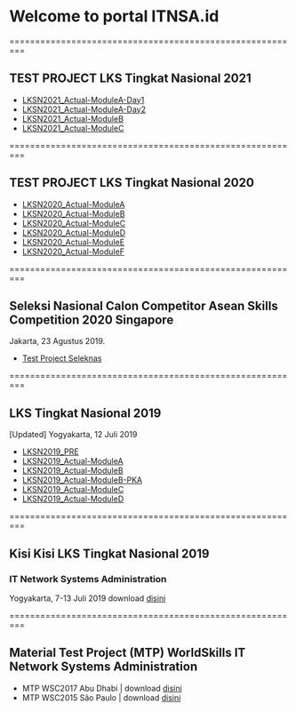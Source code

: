 # Welcome to portal ITNSA.id
=========================================================
## TEST PROJECT LKS Tingkat Nasional 2021
- [LKSN2021_Actual-ModuleA-Day1](https://github.com/itnsaid/lksn2021/blob/main/LKSN2021_MTP_Actual/MODUL%20A%20-%20INTEGRATION%20SYSTEMS%20DAY%201%20-%20ITNSA%20-%20LKSN%202021.pdf)
- [LKSN2021_Actual-ModuleA-Day2](https://github.com/itnsaid/lksn2021/blob/main/LKSN2021_MTP_Actual/MODUL%20A%20-%20INTEGRATION%20SYSTEMS%20DAY%202%20-%20ITNSA%20-%20LKSN%202021.pdf)
- [LKSN2021_Actual-ModuleB](https://github.com/itnsaid/lksn2021/blob/main/LKSN2021_MTP_Actual/MODUL%20B%20-%20NETWORK%20SYSTEMS%20-%20ITNSA%20-%20LKSN%202021.pdf)
- [LKSN2021_Actual-ModuleC](https://github.com/itnsaid/lksn2021/blob/main/LKSN2021_MTP_Actual/MODUL%20C%20-%20NETDEVOPS%20-%20ITNSA%20-%20LKSN%202021.pdf)

=========================================================



## TEST PROJECT LKS Tingkat Nasional 2020
- [LKSN2020_Actual-ModuleA](https://github.com/itnsaid/lksn2020/blob/master/MTP_LKSN2020_Actual/A_LKSN2020_Module%20Future%20Network%20-%20Actual.pdf)
- [LKSN2020_Actual-ModuleB](https://github.com/itnsaid/lksn2020/blob/master/MTP_LKSN2020_Actual/B_LKSN2020_Packet%20Tracer%20Troubleshooting%20-%20Actual.pdf)
- [LKSN2020_Actual-ModuleC](https://github.com/itnsaid/lksn2020/blob/master/MTP_LKSN2020_Actual/C_LKSN2020_Troubleshooting%20Scenario%20-%20Actual.pdf)
- [LKSN2020_Actual-ModuleD](https://github.com/itnsaid/lksn2020/blob/master/MTP_LKSN2020_Actual/D_LKSN2020_Linux_Actual%20-%20Actual.pdf)
- [LKSN2020_Actual-ModuleE](https://github.com/itnsaid/lksn2020/blob/master/MTP_LKSN2020_Actual/E_LKSN2020_Windows_Actual%20%20-%20Actual.pdf) 
- [LKSN2020_Actual-ModuleF](https://github.com/itnsaid/lksn2020/blob/master/MTP_LKSN2020_Actual/F_LKSN2020_Network_Actual%20-%20Actual.pdf) 

=========================================================



## Seleksi Nasional Calon Competitor Asean Skills Competition 2020 Singapore
Jakarta, 23 Agustus 2019. 
- [Test Project Seleknas](https://github.com/itnsaid/seleknas2019.git)

=========================================================
## LKS Tingkat Nasional 2019
[Updated] Yogyakarta, 12 Juli 2019
- [LKSN2019_PRE](https://github.com/itnsaid/lksn2019/tree/master/LKSN2019_ITNETWORK_PRE)
- [LKSN2019_Actual-ModuleA](https://github.com/itnsaid/lksn2019/blob/master/LKSN2019_ITNETWORK_ACTUAL/LKSN2019_ITNETWORK_MODUL_A_Actual.pdf)
- [LKSN2019_Actual-ModuleB](https://github.com/itnsaid/lksn2019/blob/master/LKSN2019_ITNETWORK_ACTUAL/LKSN2019_ITNETWORK_MODUL_B_Actual.pdf)
- [LKSN2019_Actual-ModuleB-PKA](https://github.com/itnsaid/lksn2019/blob/master/LKSN2019_ITNETWORK_ACTUAL/LKSN2019_ITNETWORK_MODUL_B_Actual.pka)
- [LKSN2019_Actual-ModuleC](https://github.com/itnsaid/lksn2019/blob/master/LKSN2019_ITNETWORK_ACTUAL/LKSN2019_ITNETWORK_MODUL_C_Actual.pdf)
- [LKSN2019_Actual-ModuleD](https://github.com/itnsaid/lksn2019/blob/master/LKSN2019_ITNETWORK_ACTUAL/LKSN2019_ITNETWORK_MODUL_D_Actual.pdf)

=========================================================
## Kisi Kisi LKS Tingkat Nasional 2019
### IT Network Systems Administration
Yogyakarta, 7-13 Juli 2019
download [disini](https://github.com/itnsaid/lksn2019/blob/master/Deskripsi%20Teknis%20LKS%20SMK%202019%20-%20IT%20Network%20Systems%20Adminstration.pdf)

=========================================================
## Material Test Project (MTP) WorldSkills IT Network Systems Administration
- MTP WSC2017 Abu Dhabi | download [disini](https://github.com/itnsaid/MTP/tree/master/WSC%202017%20Abu%20Dhabi)
- MTP WSC2015 São Paulo | download [disini](https://github.com/itnsaid/MTP/tree/master/WSC%202015%20Saopaulo)
